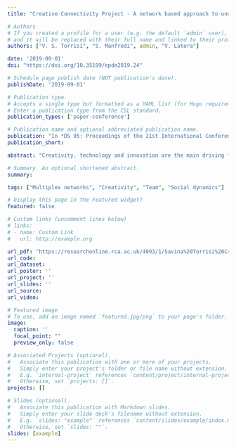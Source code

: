 ```yaml
---
title: "Creative Connectivity Project - A network based approach to understand correlations between interdisciplinary group dynamics and creative performance"

# Authors
# If you created a profile for a user (e.g. the default `admin` user), write the username (folder name) here
# and it will be replaced with their full name and linked to their profile.
authors: ["V. S. Torrisi", "S. Manfredi", admin, "V. Latora"]

date: '2019-09-01'
doi: "https://doi.org/10.35199/epde2019.24"

# Schedule page publish date (NOT publication's date).
publishDate: '2019-09-01'

# Publication type.
# Accepts a single type but formatted as a YAML list (for Hugo requirements).
# Enter a publication type from the CSL standard.
publication_types: ['paper-conference']

# Publication name and optional abbreviated publication name.
publication: "In *DS 95: Proceedings of the 21st International Conference on Engineering and Product Design Education, 2019*"
publication_short: 

abstract: "Creativity, technology and innovation are the main driving forces of our modern world and they often trigger behavioural and cultural changes in our societies. Several studies on creative collaborations emphasise the interconnection between the creation of innovation and interdisciplinarity as they both focus on the exploration of complex matters. Studying the interdisciplinary processes through which innovation is generated is thus of fundamental importance. This research investigates the intrinsic correlation between group dynamics in interdisciplinary teams and creative processes. It explores how high-risk strategies, conflict and acceptance of failure, can finally shape different level of originality and innovation of the final outputs. This is an attempt to identify meaningful behavioural patterns in relation to specific phases of a creative process. Creative Connectivity is a collaborative research project between the Institution 1, the Institution 2 and the Institution 3. The project research has its origins in the philosophy of the Omitted for review programme, which has long been based on the relation between interdisciplinarity and innovation. Taking that programme as a case study, the research addresses the need to develop a more rigorous understanding of the creation of innovation fostered by diversity and a risk-taking culture. A novel approach combining data science and network theory has been developed to monitor, quantify and analyse specific dynamics of interdisciplinary groups of students of the Omitted for review programme. More specifically the project was based on the acquisition of multiple-source data by a web application allowing the authors to send/notify students with questionnaires and retrieve information from a slack as well, and on the analysis of the obtained data in the forms of networks by using cutting-edge methods of network science, such as multilayer networks and temporal networks. The main and novel focus was to investigate the network contribution to the performance of a team in an environment that is naturally interdisciplinary by using data respectively from a bespoke developed web application and conversation activity monitoring devices. Initial findings have shown the potential of this approach to unveil the hidden mechanisms behind creativity and the production of innovation, and the contributions of interdisciplinarity. The results of this research can be useful to universities, research centers, start-ups incubators, and policymakers who want to foster creativity and trigger innovative processes."

# Summary. An optional shortened abstract.
summary: 

tags: ["Multiplex networks", "Creativity", "Team", "Social dynamics"]

# Display this page in the Featured widget?
featured: false

# Custom links (uncomment lines below)
# links:
# - name: Custom Link
#   url: http://example.org

url_pdf: "https://researchonline.rca.ac.uk/4093/1/Savina%20Torrisi%20Creative%20Connectivity%20Project%20_%20a%20network%20based%20approach%20to%20understand%20correlations%20between%20interdiscipplinary%20group%20dynamics%20and%20creative%20performance%202019.pdf"
url_code: 
url_dataset: 
url_poster: ''
url_project: ''
url_slides: ''
url_source: 
url_video: 

# Featured image
# To use, add an image named `featured.jpg/png` to your page's folder. 
image:
  caption: ''
  focal_point: ""
  preview_only: false

# Associated Projects (optional).
#   Associate this publication with one or more of your projects.
#   Simply enter your project's folder or file name without extension.
#   E.g. `internal-project` references `content/project/internal-project/index.md`.
#   Otherwise, set `projects: []`.
projects: []

# Slides (optional).
#   Associate this publication with Markdown slides.
#   Simply enter your slide deck's filename without extension.
#   E.g. `slides: "example"` references `content/slides/example/index.md`.
#   Otherwise, set `slides: ""`.
slides: [example]
---
```


